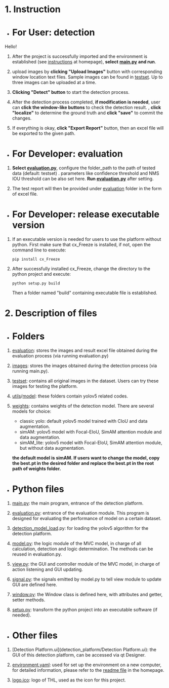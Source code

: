 # 1. Instruction 

- # For User: detection

Hello!

1. After the project is successfully imported and the environment is established (see [instructions](https://git.mylab.th-luebeck.de/xinchen.yang/building-management-machine-vision#python-project) at homepage), **select** [**main.py**](https://git.mylab.th-luebeck.de/xinchen.yang/building-management-machine-vision/-/blob/main/detection_platform/main.py) **and run**.

1. upload images by **clicking "Upload Images"** button with corresponding window location text files. Sample images can be found in [testset](https://git.mylab.th-luebeck.de/xinchen.yang/building-management-machine-vision/-/tree/main/detection_platform/testset). Up to three images can be uploaded at a time.

1. **Clicking "Detect" button** to start the detection process.

1. After the detection process completed, **if modification is needed**, user can **click the window-like buttons** to check the detection result. , **click "localize"** to determine the ground truth and **click "save"** to commit the changes.

1. If everything is okay, **click "Export Report"** button, then an excel file will be exported to the given path.

- # For Developer: evaluation

1. **Select [evaluation.py](https://git.mylab.th-luebeck.de/xinchen.yang/building-management-machine-vision/-/blob/main/detection_platform/evaluation.py)**, configure the folder_path to the path of tested data (default: testset) . parameters like confidence threshold and NMS IOU threshold can be also set here. **Run [evaluation.py](https://git.mylab.th-luebeck.de/xinchen.yang/building-management-machine-vision/-/blob/main/detection_platform/evaluation.py)** after setting.

2. The test report will then be provided under [evaluation](https://git.mylab.th-luebeck.de/xinchen.yang/building-management-machine-vision/-/tree/main/detection_platform/evaluation) folder in the form of excel file.

- # For Developer: release executable version

1. If an executable version is needed for users to use the platform without python. First make sure that cx_Freeze is installed, if not, open the command line to execute:

    `pip install cx_Freeze`

2. After successfully installed cx_Freeze, change the directory to the python project and execute:

    `python setup.py build`

    Then a folder named "build" containing executable file is established.
# 2. Description of files

- # Folders

1. [evaluation](https://git.mylab.th-luebeck.de/xinchen.yang/building-management-machine-vision/-/tree/main/detection_platform/evaluation): stores the images and result excel file obtained during the evaluation process (via running evaluation.py)

1. [images](https://git.mylab.th-luebeck.de/xinchen.yang/building-management-machine-vision/-/tree/main/detection_platform/images): stores the images obtained during the detection process (via running main.py).

1. [testset](https://git.mylab.th-luebeck.de/xinchen.yang/building-management-machine-vision/-/tree/main/detection_platform/testset): contains all original images in the dataset. Users can try these images for testing the platform.

1. [utils](https://git.mylab.th-luebeck.de/xinchen.yang/building-management-machine-vision/-/tree/main/detection_platform/utils)/[model](https://git.mylab.th-luebeck.de/xinchen.yang/building-management-machine-vision/-/tree/main/detection_platform/model): these folders contain yolov5 related codes.

1. [weights](https://git.mylab.th-luebeck.de/xinchen.yang/building-management-machine-vision/-/tree/main/detection_platform/weights): contains weights of the detection model. There are several models for choice:


    - classic yolo: default yolov5 model trained with CIoU and data augmentation.
    - simAM: yolov5 model with Focal-EIoU, SimAM attention module and data augmentation.
    - simAM_lite: yolov5 model with Focal-EIoU, SimAM attention module, but without data augmentation.

    **the default model is simAM. If users want to change the model, copy the best.pt in the desired folder and replace the best.pt in the root path of weights folder.**

- # Python files

1. [main.py](https://git.mylab.th-luebeck.de/xinchen.yang/building-management-machine-vision/-/blob/main/detection_platform/main.py): the main program, entrance of the detection platform.

1. [evaluation.py](https://git.mylab.th-luebeck.de/xinchen.yang/building-management-machine-vision/-/blob/main/detection_platform/evaluation.py): entrance of the evaluation module. This program is designed for evaluating the performance of model on a certain dataset.

1. [detection_model_load](https://git.mylab.th-luebeck.de/xinchen.yang/building-management-machine-vision/-/blob/main/detection_platform/detection_model_load.py).py: for loading the yolov5 algorithm for the detection platform.

1. [model.py](https://git.mylab.th-luebeck.de/xinchen.yang/building-management-machine-vision/-/blob/main/detection_platform/model.py): the logic module of the MVC model, in charge of all calculation, detection and logic determination. The methods can be reused in evaluation.py.

1. [view.py](https://git.mylab.th-luebeck.de/xinchen.yang/building-management-machine-vision/-/blob/main/detection_platform/view.py): the GUI and controller module of the MVC model, in charge of action listening and GUI updating.

1. [signal.py](https://git.mylab.th-luebeck.de/xinchen.yang/building-management-machine-vision/-/blob/main/detection_platform/signal.py): the signals emitted by model.py to tell view module to update GUI are defined here.

1. [window.py](https://git.mylab.th-luebeck.de/xinchen.yang/building-management-machine-vision/-/blob/main/detection_platform/window.py): the Window class is defined here, with attributes and getter, setter methods.

1. [setup.py](https://git.mylab.th-luebeck.de/xinchen.yang/building-management-machine-vision/-/blob/main/detection_platform/setup.py): transform the python project into an executable software (if needed).

- # Other files

1. [Detection Platform.ui](detection_platform/Detection Platform.ui): the GUI of this detection platform, can be accessed via qt Designer.

1. [environment.yaml](detection_platform/environment.yaml): used for set up the environment on a new computer, for detailed information, please refer to the [readme file](https://git.mylab.th-luebeck.de/xinchen.yang/building-management-machine-vision#python-project) in the homepage.

1. [logo.ico](detection_platform/logo.ico): logo of THL, used as the icon for this project.

